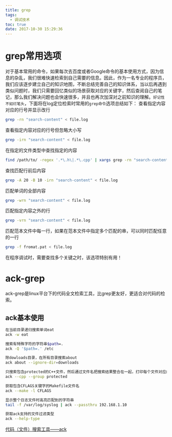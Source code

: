 ```yaml
---
title: grep
tags:
  - 调试技术
toc: true
date: 2017-10-30 15:29:36
---
```

# grep常用选项
对于基本常用的命令，如果每次去百度或者Google命令的基本使用方式，因为信息的杂乱，我们很难快速检索到自己需要的信息。因此，作为一名专业的程序员，我们应该逐步建立自己的知识地图，不断总结完善自己的知识体系，当以后再遇到类似问题时，我们只需要回忆类似的场景获取对应的关键字，然后查阅自己的笔记，那么我们解决问题也会快速很多，并且也再次加深对之前知识的理解。`好记性不如烂笔头`，下面将在log定位检索时常用的`grep命令`选项总结如下：
查看指定内容对应的行号并显示改行
``` bash
grep -rn "search-content" < file.log
```
查看指定内容对应的行号但忽略大小写
``` bash
grep -irn "search-content" < file.log
```
在指定的文件类型中查找指定的内容
``` bash
find /path/to/ -regex '.*\.h\|.*\.cpp' | xargs grep -rn "search-content"
```
<!--more-->
查找匹配行前后内容
``` bash
grep -A 20 -B 10 -irn "search-content" < file.log
```
匹配单词的全部内容
``` bash
grep -wrn "search-content" < file.log
```
匹配指定内容之外的行
``` bash
grep -vrn "search-content" < file.log
```
匹配范本文件中每一行，如果在范本文件中指定多个匹配的串，可以同时匹配任意的一行
``` bash
grep -f fromat.pat < file.log
```
在程序调试时，需要查找多个关键之时，该选项特别有用！

# ack-grep
ack-grep是linux平台下的代码全文检索工具，比grep更友好，更适合对代码的检索。
## ack基本使用
``` bash
在当前目录递归搜索单词eat
ack -w eat

搜索有特殊字符的字符串$path=.
ack -Q '$path=.' /etc

除dowloads目录，在所有目录搜索about
ack about --ignore-dir=downloads

只搜索包含protected的C++文件，然后通过文件名把搜索结果整合在一起，打印每个文件对应的搜索结果
ack --cpp --group protected

获取包含CFLAGS关键字的Makefile文件名
ack --make -l CFLAGS

显示整个日志文件时高亮匹配到的字符串
tail -f /var/log/syslog | ack --passthru 192.168.1.10

获取ack支持的文件过滤类型
ack --help-type
```
[代码（文件）搜索工具——ack](http://blog.sina.com.cn/s/blog_bd615ff80102wm9v.html)
